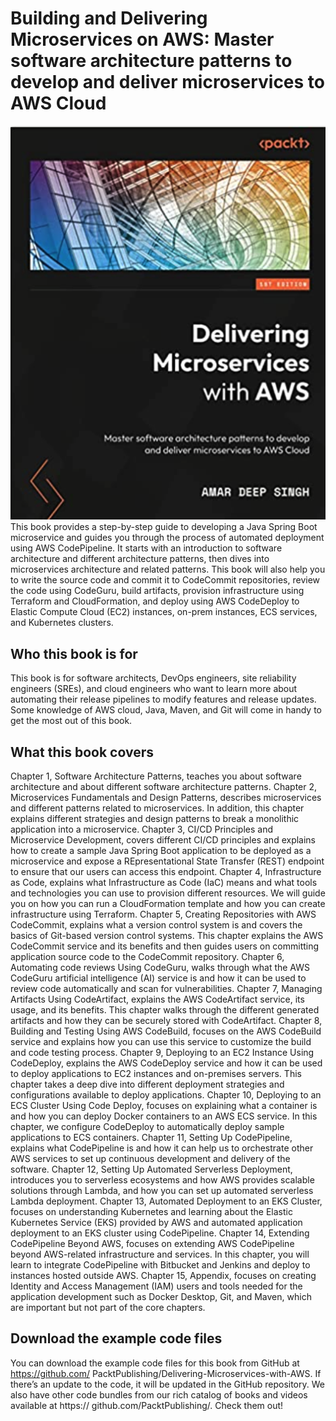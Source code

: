 # Building and Delivering Microservices on AWS: Master software architecture patterns to develop and deliver microservices to AWS Cloud
![Building and Delivering Microservices on AWS](Delivering.png)
This book provides a step-by-step guide to developing a Java Spring Boot microservice and guides you
through the process of automated deployment using AWS CodePipeline. It starts with an introduction to
software architecture and different architecture patterns, then dives into microservices architecture and
related patterns. This book will also help you to write the source code and commit it to CodeCommit
repositories, review the code using CodeGuru, build artifacts, provision infrastructure using Terraform
and CloudFormation, and deploy using AWS CodeDeploy to Elastic Compute Cloud (EC2) instances,
on-prem instances, ECS services, and Kubernetes clusters.
##  Who this book is for
This book is for software architects, DevOps engineers, site reliability engineers (SREs), and cloud
engineers who want to learn more about automating their release pipelines to modify features and release
updates. Some knowledge of AWS cloud, Java, Maven, and Git will come in handy to get the most out
of this book.
## What this book covers
Chapter 1, Software Architecture Patterns, teaches you about software architecture and about different
software architecture patterns.
Chapter 2, Microservices Fundamentals and Design Patterns, describes microservices and different
patterns related to microservices. In addition, this chapter explains different strategies and design
patterns to break a monolithic application into a microservice.
Chapter 3, CI/CD Principles and Microservice Development, covers different CI/CD principles and explains
how to create a sample Java Spring Boot application to be deployed as a microservice and expose a
REpresentational State Transfer (REST) endpoint to ensure that our users can access this endpoint.
Chapter 4, Infrastructure as Code, explains what Infrastructure as Code (IaC) means and what tools
and technologies you can use to provision different resources. We will guide you on how you can run
a CloudFormation template and how you can create infrastructure using Terraform.
Chapter 5, Creating Repositories with AWS CodeCommit, explains what a version control system
is and covers the basics of Git-based version control systems. This chapter explains the AWS
CodeCommit service and its benefits and then guides users on committing application source code
to the CodeCommit repository.
Chapter 6, Automating code reviews Using CodeGuru, walks through what the AWS CodeGuru
artificial intelligence (AI) service is and how it can be used to review code automatically and scan
for vulnerabilities.
Chapter 7, Managing Artifacts Using CodeArtifact, explains the AWS CodeArtifact service, its usage,
and its benefits. This chapter walks through the different generated artifacts and how they can be
securely stored with CodeArtifact.
Chapter 8, Building and Testing Using AWS CodeBuild, focuses on the AWS CodeBuild service and
explains how you can use this service to customize the build and code testing process.
Chapter 9, Deploying to an EC2 Instance Using CodeDeploy, explains the AWS CodeDeploy service and
how it can be used to deploy applications to EC2 instances and on-premises servers. This chapter takes
a deep dive into different deployment strategies and configurations available to deploy applications.
Chapter 10, Deploying to an ECS Cluster Using Code Deploy, focuses on explaining what a container
is and how you can deploy Docker containers to an AWS ECS service. In this chapter, we configure
CodeDeploy to automatically deploy sample applications to ECS containers.
Chapter 11, Setting Up CodePipeline, explains what CodePipeline is and how it can help us to orchestrate
other AWS services to set up continuous development and delivery of the software.
Chapter 12, Setting Up Automated Serverless Deployment, introduces you to serverless ecosystems and
how AWS provides scalable solutions through Lambda, and how you can set up automated serverless
Lambda deployment.
Chapter 13, Automated Deployment to an EKS Cluster, focuses on understanding Kubernetes and
learning about the Elastic Kubernetes Service (EKS) provided by AWS and automated application
deployment to an EKS cluster using CodePipeline.
Chapter 14, Extending CodePipeline Beyond AWS, focuses on extending AWS CodePipeline beyond
AWS-related infrastructure and services. In this chapter, you will learn to integrate CodePipeline with
Bitbucket and Jenkins and deploy to instances hosted outside AWS.
Chapter 15, Appendix, focuses on creating Identity and Access Management (IAM) users and tools
needed for the application development such as Docker Desktop, Git, and Maven, which are important
but not part of the core chapters.

## Download the example code files
You can download the example code files for this book from GitHub at https://github.com/
PacktPublishing/Delivering-Microservices-with-AWS. If there’s an update to the
code, it will be updated in the GitHub repository.
We also have other code bundles from our rich catalog of books and videos available at https://
github.com/PacktPublishing/. Check them out!